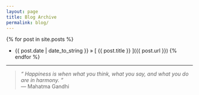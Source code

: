 ```yaml
---
layout: page
title: Blog Archive
permalink: blog/
---
```


{% for post in site.posts %}
  * {{ post.date | date_to_string }} &raquo; [ {{ post.title }} ]({{ post.url }})
{% endfor %}

---	  
>*&ldquo; Happiness is when what you think, what you say, and what you do are in harmony. &rdquo;*<br>&mdash; Mahatma Gandhi